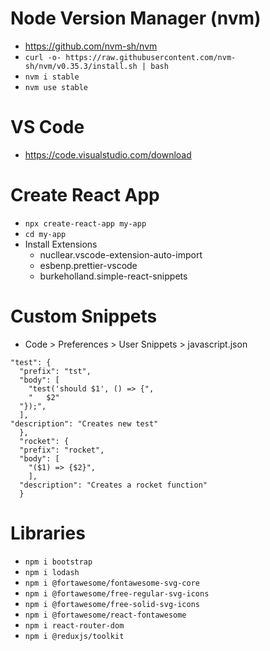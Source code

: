 # Node Version Manager (nvm)
* https://github.com/nvm-sh/nvm
* `curl -o- https://raw.githubusercontent.com/nvm-sh/nvm/v0.35.3/install.sh | bash`
* `nvm i stable`
* `nvm use stable`

# VS Code
* https://code.visualstudio.com/download

# Create React App
* `npx create-react-app my-app`
* `cd my-app`
* Install Extensions
  * nucllear.vscode-extension-auto-import
  * esbenp.prettier-vscode
  * burkeholland.simple-react-snippets

# Custom Snippets
* Code > Preferences > User Snippets > javascript.json
```
"test": {
  "prefix": "tst",
  "body": [
    "test('should $1', () => {",
    "	$2"
  "});",
  ],
"description": "Creates new test"
  },
  "rocket": {
  "prefix": "rocket",
  "body": [
    "($1) => {$2}",
    ],
  "description": "Creates a rocket function"
  }
  ```
  
  # Libraries
  * `npm i bootstrap`
  * `npm i lodash`
  * `npm i @fortawesome/fontawesome-svg-core`
  * `npm i @fortawesome/free-regular-svg-icons`
  * `npm i @fortawesome/free-solid-svg-icons`
  * `npm i @fortawesome/react-fontawesome`
  * `npm i react-router-dom`
  * `npm i @reduxjs/toolkit`
